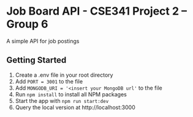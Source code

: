 # Job Board API - CSE341 Project 2 – Group 6
A simple API for job postings

## Getting Started
1. Create a .env file in your root directory
2. Add `PORT = 3001` to the file
3. Add `MONGODB_URI = '<insert your MongoDB url'` to the file
4. Run `npm install` to install all NPM packages
5. Start the app with `npm run start:dev`
6. Query the local version at http://localhost:3000